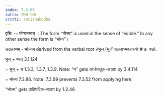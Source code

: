 ```yaml
---
index: 7.3.69
sutra: भोज्यं भक्ष्ये
vritti: satishabodha
---
```






वृत्तिः --ः भोग्यमन्यत् । The form “भोज्य” is used in the sense of “edible.” In any other sense the form is “भोग्य”।


उदाहरणम् - भोज्यम् derived from the verbal root √भुज् (भुजँ पालनाभ्यवहारयोः # ७. १७).


भुज् + ण्यत् 3.1.124

= भुज् + य 1.3.3, 1.3.7, 1.3.9. Note: “य” gets आर्धधातुक-सञ्ज्ञा by 3.4.114

= भोज्य 7.3.86. Note: 7.3.69 prevents 7.3.52 from applying here.


“भोज्य” gets प्रातिपदिक-सञ्ज्ञा by 1.2.46

